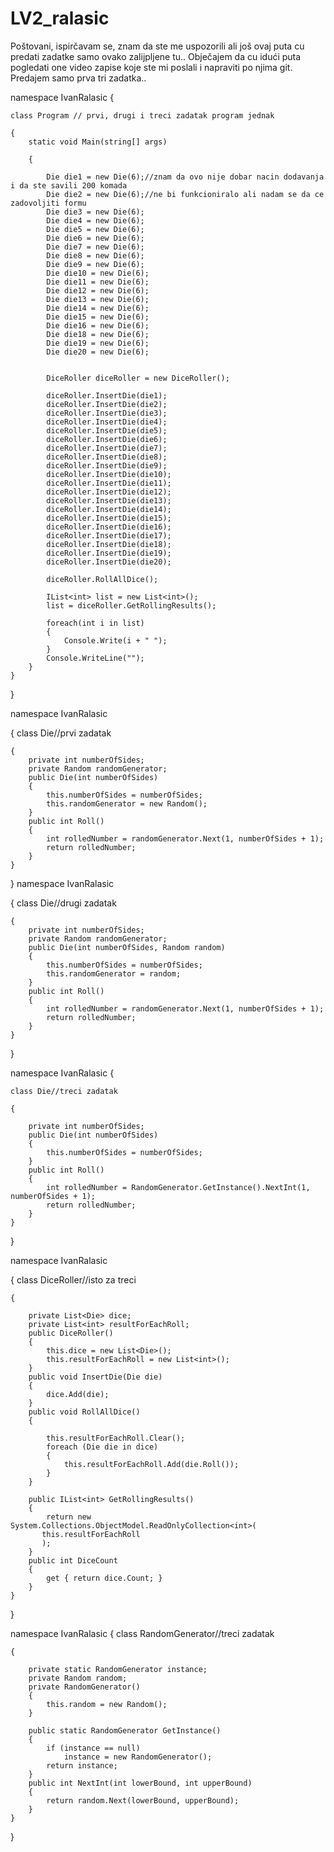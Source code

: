 # LV2_ralasic

Poštovani, ispirčavam se, znam da ste me uspozorili ali još ovaj puta cu predati zadatke samo ovako zalijpljene tu.. 
Obječajem da cu idući puta pogledati one video zapise koje ste mi poslali i napraviti po njima git.
Predajem samo prva tri zadatka..


namespace IvanRalasic
{

    class Program // prvi, drugi i treci zadatak program jednak
    
    {
        static void Main(string[] args)
        
        {
        
            Die die1 = new Die(6);//znam da ovo nije dobar nacin dodavanja i da ste savili 200 komada
            Die die2 = new Die(6);//ne bi funkcioniralo ali nadam se da ce zadovoljiti formu
            Die die3 = new Die(6);
            Die die4 = new Die(6);
            Die die5 = new Die(6);
            Die die6 = new Die(6);
            Die die7 = new Die(6);
            Die die8 = new Die(6);
            Die die9 = new Die(6);
            Die die10 = new Die(6);
            Die die11 = new Die(6);
            Die die12 = new Die(6);
            Die die13 = new Die(6);
            Die die14 = new Die(6);
            Die die15 = new Die(6);
            Die die16 = new Die(6);
            Die die18 = new Die(6);
            Die die19 = new Die(6);
            Die die20 = new Die(6);
            

            DiceRoller diceRoller = new DiceRoller();

            diceRoller.InsertDie(die1);
            diceRoller.InsertDie(die2);
            diceRoller.InsertDie(die3);
            diceRoller.InsertDie(die4);
            diceRoller.InsertDie(die5);
            diceRoller.InsertDie(die6);
            diceRoller.InsertDie(die7);
            diceRoller.InsertDie(die8);
            diceRoller.InsertDie(die9);
            diceRoller.InsertDie(die10);
            diceRoller.InsertDie(die11);
            diceRoller.InsertDie(die12);
            diceRoller.InsertDie(die13);
            diceRoller.InsertDie(die14);
            diceRoller.InsertDie(die15);
            diceRoller.InsertDie(die16);
            diceRoller.InsertDie(die17);
            diceRoller.InsertDie(die18);
            diceRoller.InsertDie(die19);
            diceRoller.InsertDie(die20);

            diceRoller.RollAllDice();

            IList<int> list = new List<int>();
            list = diceRoller.GetRollingResults();

            foreach(int i in list)
            {
                Console.Write(i + " ");
            }
            Console.WriteLine("");
        }
    }
}


namespace IvanRalasic

{
    class Die//prvi zadatak
    
    {
        private int numberOfSides;
        private Random randomGenerator;
        public Die(int numberOfSides)
        {
            this.numberOfSides = numberOfSides;
            this.randomGenerator = new Random();
        }
        public int Roll()
        {
            int rolledNumber = randomGenerator.Next(1, numberOfSides + 1);
            return rolledNumber;
        }
    }
}
namespace IvanRalasic

{
    class Die//drugi zadatak
    
    {
        private int numberOfSides;
        private Random randomGenerator;
        public Die(int numberOfSides, Random random)
        {
            this.numberOfSides = numberOfSides;
            this.randomGenerator = random;
        }
        public int Roll()
        {
            int rolledNumber = randomGenerator.Next(1, numberOfSides + 1);
            return rolledNumber;
        }
    }
}

namespace IvanRalasic
{

    class Die//treci zadatak
    
    {
    
        private int numberOfSides;
        public Die(int numberOfSides)
        {
            this.numberOfSides = numberOfSides;
        }
        public int Roll()
        {
            int rolledNumber = RandomGenerator.GetInstance().NextInt(1, numberOfSides + 1);
            return rolledNumber;
        }
    }
}


namespace IvanRalasic

{
    class DiceRoller//isto za treci
    
    {
    
        private List<Die> dice;
        private List<int> resultForEachRoll;
        public DiceRoller()
        {
            this.dice = new List<Die>();
            this.resultForEachRoll = new List<int>();
        }
        public void InsertDie(Die die)
        {
            dice.Add(die);
        }
        public void RollAllDice()
        {
            
            this.resultForEachRoll.Clear();
            foreach (Die die in dice)
            {
                this.resultForEachRoll.Add(die.Roll());
            }
        }
        
        public IList<int> GetRollingResults()
        {
            return new System.Collections.ObjectModel.ReadOnlyCollection<int>(
           this.resultForEachRoll
           );
        }
        public int DiceCount
        {
            get { return dice.Count; }
        }
    }
}



namespace IvanRalasic
{
    class RandomGenerator//treci zadatak
    
    {
    
        private static RandomGenerator instance; 
        private Random random;
        private RandomGenerator()
        {
            this.random = new Random();
        }
        
        public static RandomGenerator GetInstance()
        {
            if (instance == null)
                instance = new RandomGenerator();
            return instance;
        }
        public int NextInt(int lowerBound, int upperBound)
        {
            return random.Next(lowerBound, upperBound);
        }
    }
}
